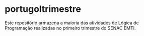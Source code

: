 # portugoltrimestre
Este repositório armazena a maioria das atividades de Lógica de Programação realizadas no primeiro trimestre do SENAC EMTI.
